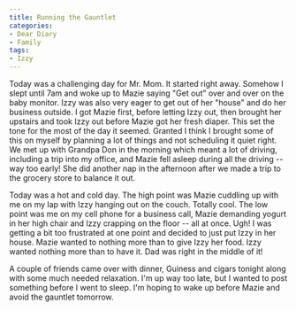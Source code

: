 ```yaml
---
title: Running the Gauntlet
categories:
- Dear Diary
- Family
tags:
- Izzy
---
```


Today was a challenging day for Mr. Mom. It started right away. Somehow I slept until 7am and woke up to Mazie saying "Get out" over and over on the baby monitor. Izzy was also very eager to get out of her "house" and do her business outside. I got Mazie first, before letting Izzy out, then brought her upstairs and took Izzy out before Mazie got her fresh diaper. This set the tone for the most of the day it seemed.
Granted I think I brought some of this on myself by planning a lot of things and not scheduling it quiet right. We met up with Grandpa Don in the morning which meant a lot of driving, including a trip into my office, and Mazie fell asleep during all the driving -- way too early! She did another nap in the afternoon after we made a trip to the grocery store to balance it out.

Today was a hot and cold day. The high point was Mazie cuddling up with me on my lap with Izzy hanging out on the couch. Totally cool. The low point was me on my cell phone for a business call, Mazie demanding yogurt in her high chair and Izzy crapping on the floor -- all at once. Ugh! I was getting a bit too frustrated at one point and decided to just put Izzy in her house. Mazie wanted to nothing more than to give Izzy her food. Izzy wanted nothing more than to have it. Dad was right in the middle of it!

A couple of friends came over with dinner, Guiness and cigars tonight along with some much needed relaxation. I'm up way too late, but I wanted to post something before I went to sleep. I'm hoping to wake up before Mazie and avoid the gauntlet tomorrow.
